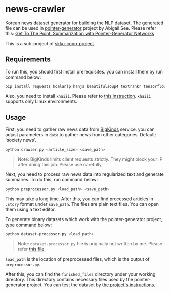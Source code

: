 # news-crawler

Korean news dataset generator for building the NLP dataset. The generated file can be used in [pointer-generator](https://github.com/abisee/pointer-generator) project by Abigail See. Please refer this: [Get To The Point: Summarization with Pointer-Generator Networks](https://arxiv.org/abs/1704.04368)

This is a sub-project of [skku-coop-project](https://github.com/JunBread/skku-coop-project).

## Requirements

To run this, you should first install prerequisites. you can install them by run command below:

```bash
pip install requests koalanlp hanja beautifulsoup4 textrankr tensorflow
```

Also, you need to install `khaiii`. Please refer to [this instruction](https://github.com/kakao/khaiii/wiki/%EB%B9%8C%EB%93%9C-%EB%B0%8F-%EC%84%A4%EC%B9%98). `khaiii` supports only Linux environments.

## Usage

First, you need to gather raw news data from [BigKinds](https://www.bigkinds.or.kr) service. you can adjust parameters in `data`  to gather news from other categories. Default: 'society news'.

```bash
python crawler.py <article_size> <save_path>
```

> Note: BigKinds limits client requests strictly. They might block your IP after doing this job. Please use carefully.

Next, you need to process raw news data into regularized text and generate summaries. To do this, run command below:

```bash
python preprocessor.py <load_path> <save_path>
```

This may take a long time. After this, you can find processed articles in `.story` format under `save_path`. The files are plain text files. You can open them using a text editor.

To generate binary datasets which work with the pointer-generator project, type command below:

```bash
python dataset-processor.py <load_path>
```

> Note: `dataset-processor.py` file is originally not written by me. Please refer [this file](https://github.com/abisee/cnn-dailymail/blob/master/make_datafiles.py).

`load_path` is the location of preprocessed files, which is the output of `preprocessor.py`.

After this, you can find the `finished_files` directory under your working directory. This directory contains necessary files used by the pointer-generator project. You can test the dataset by [the project's instructions](https://github.com/abisee/pointer-generator#how-to-run).
